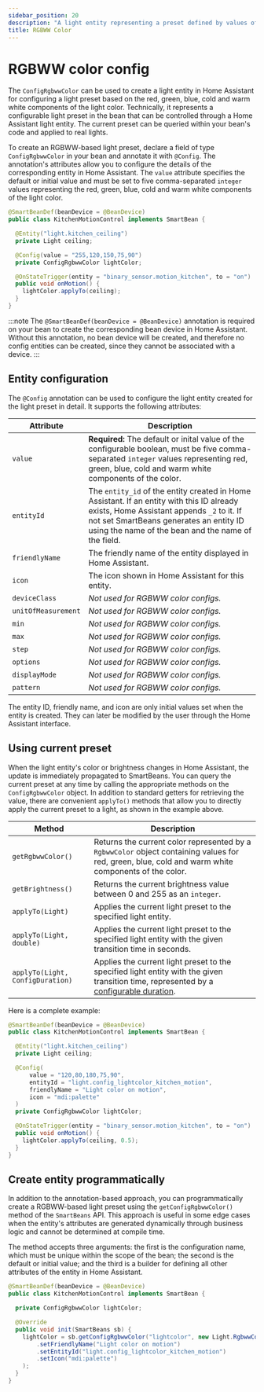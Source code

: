 ```yaml
---
sidebar_position: 20
description: "A light entity representing a preset defined by values of red, green, blue, cold and warm white."
title: RGBWW Color
---
```


# RGBWW color config

The `ConfigRgbwwColor` can be used to create a light entity in Home Assistant for configuring a light preset based on the 
red, green, blue, cold and warm white components of the light color. Technically, it represents a configurable light preset
in the bean that can be controlled through a Home Assistant light entity. The current preset can be queried within your 
bean's code and applied to real lights. 

To create an RGBWW-based light preset, declare a field of type `ConfigRgbwwColor` in your bean and annotate it with 
`@Config`. The annotation's attributes allow you to configure the details of the corresponding entity in Home Assistant. 
The `value` attribute specifies the default or initial value and must be set to five comma-separated `integer` values
representing the red, green, blue, cold and warm white components of the light color.
 
````java
@SmartBeanDef(beanDevice = @BeanDevice)
public class KitchenMotionControl implements SmartBean {

  @Entity("light.kitchen_ceiling")
  private Light ceiling;

  @Config(value = "255,120,150,75,90")
  private ConfigRgbwwColor lightColor;

  @OnStateTrigger(entity = "binary_sensor.motion_kitchen", to = "on")
  public void onMotion() {
    lightColor.applyTo(ceiling);
  }
}
````

:::note
The `@SmartBeanDef(beanDevice = @BeanDevice)` annotation is required on your bean to create the corresponding bean device 
in Home Assistant. Without this annotation, no bean device will be created, and therefore no config entities can be 
created, since they cannot be associated with a device.
:::

## Entity configuration

The `@Config` annotation can be used to configure the light entity created for the light preset in detail. It
supports the following attributes:

| Attribute           | Description                                                                                                                                                                                                                              |
|---------------------|------------------------------------------------------------------------------------------------------------------------------------------------------------------------------------------------------------------------------------------|
| `value`             | **Required:** The default or inital value of the configurable boolean, must be five comma-separated `integer` values representing red, green, blue, cold and warm white components of the color.                                         |
| `entityId`          | The `entity_id` of the entity created in Home Assistant. If an entity with this ID already exists, Home Assistant appends `_2` to it. If not set SmartBeans generates an entity ID using the name of the bean and the name of the field. |
| `friendlyName`      | The friendly name of the entity displayed in Home Assistant.                                                                                                                                                                             |
| `icon`              | The icon shown in Home Assistant for this entity.                                                                                                                                                                                        |
| `deviceClass`       | _Not used for RGBWW color configs._                                                                                                                                                                                                      |
| `unitOfMeasurement` | _Not used for RGBWW color configs._                                                                                                                                                                                                      |
| `min`               | _Not used for RGBWW color configs._                                                                                                                                                                                                      |
| `max`               | _Not used for RGBWW color configs._                                                                                                                                                                                                      |
| `step`              | _Not used for RGBWW color configs._                                                                                                                                                                                                      |
| `options`           | _Not used for RGBWW color configs._                                                                                                                                                                                                      |
| `displayMode`       | _Not used for RGBWW color configs._                                                                                                                                                                                                      |
| `pattern`           | _Not used for RGBWW color configs._                                                                                                                                                                                                      |

The entity ID, friendly name, and icon are only initial values set when the entity is created. They can later be 
modified by the user through the Home Assistant interface.

## Using current preset

When the light entity's color or brightness changes in Home Assistant, the update is immediately propagated to SmartBeans. 
You can query the current preset at any time by calling the appropriate methods on the `ConfigRgbwwColor` object. In 
addition to standard getters for retrieving the value, there are convenient `applyTo()` methods that allow you to directly
apply the current preset to a light, as shown in the example above.

| Method                           | Description                                                                                                                                          |
|----------------------------------|------------------------------------------------------------------------------------------------------------------------------------------------------|
| `getRgbwwColor()`                | Returns the current color represented by a `RgbwwColor` object containing values for red, green, blue, cold and warm white components of the color.  |
| `getBrightness()`                | Returns the current brightness value between 0 and 255 as an `integer`.                                                                              |
| `applyTo(Light)`                 | Applies the current light preset to the specified light entity.                                                                                      |
| `applyTo(Light, double)`         | Applies the current light preset to the specified light entity with the given transition time in seconds.                                            |
| `applyTo(Light, ConfigDuration)` | Applies the current light preset to the specified light entity with the given transition time, represented by a [configurable duration](./duration). |

Here is a complete example:

````java
@SmartBeanDef(beanDevice = @BeanDevice)
public class KitchenMotionControl implements SmartBean {

  @Entity("light.kitchen_ceiling")
  private Light ceiling;

  @Config(
      value = "120,80,180,75,90",
      entityId = "light.config_lightcolor_kitchen_motion",
      friendlyName = "Light color on motion",
      icon = "mdi:palette"
  )
  private ConfigRgbwwColor lightColor;

  @OnStateTrigger(entity = "binary_sensor.motion_kitchen", to = "on")
  public void onMotion() {
    lightColor.applyTo(ceiling, 0.5);
  }
}
````

## Create entity programmatically

In addition to the annotation-based approach, you can programmatically create a RGBWW-based light preset 
using the `getConfigRgbwwColor()` method of the `SmartBeans` API. This approach is useful in some edge cases when the
entity's attributes are generated dynamically through business logic and cannot be determined at compile time. 

The method accepts three arguments: the first is the configuration name, which must be unique within the scope of the
bean; the second is the default or initial value; and the third is a builder for defining all other attributes of the 
entity in Home Assistant.

````java
@SmartBeanDef(beanDevice = @BeanDevice)
public class KitchenMotionControl implements SmartBean {

  private ConfigRgbwwColor lightColor;

  @Override
  public void init(SmartBeans sb) {
    lightColor = sb.getConfigRgbwwColor("lightcolor", new Light.RgbwwColor(140, 200, 40, 75, 90), def -> def
        .setFriendlyName("Light color on motion")
        .setEntityId("light.config_lightcolor_kitchen_motion")
        .setIcon("mdi:palette")
    );
  }
}
````
